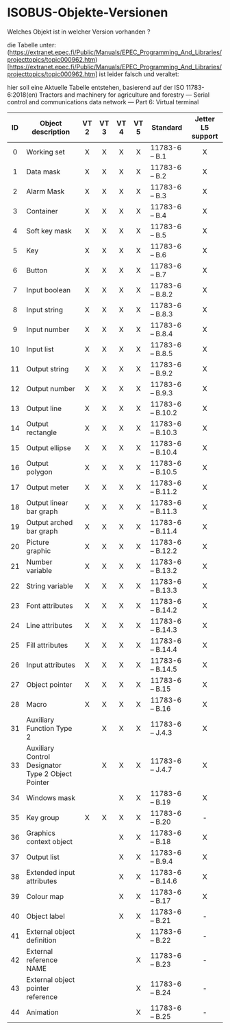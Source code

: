 # ISOBUS-Objekte-Versionen

Welches Objekt ist in welcher Version vorhanden ? 

die Tabelle unter: 
(https://extranet.epec.fi/Public/Manuals/EPEC_Programming_And_Libraries/projecttopics/topic000962.htm)[https://extranet.epec.fi/Public/Manuals/EPEC_Programming_And_Libraries/projecttopics/topic000962.htm]
ist leider falsch und veraltet: 

hier soll eine Aktuelle Tabelle entstehen, 
basierend auf der ISO 11783-6:2018(en)
Tractors and machinery for agriculture and forestry — Serial control and communications data network — Part 6: Virtual terminal


| ID | Object description                                 | VT 2 | VT 3 | VT 4 | VT 5 | Standard         | Jetter L5 support |
|:--:|----------------------------------------------------|:----:|:----:|:----:|:----:|------------------|:-----------------:|
|  0 | Working set                                        |   X  |   X  |   X  |   X  | 11783-6 – B.1    |         X         |
|  1 | Data mask                                          |   X  |   X  |   X  |   X  | 11783-6 – B.2    |         X         |
|  2 | Alarm Mask                                         |   X  |   X  |   X  |   X  | 11783-6 – B.3    |         X         |
|  3 | Container                                          |   X  |   X  |   X  |   X  | 11783-6 – B.4    |         X         |
|  4 | Soft key mask                                      |   X  |   X  |   X  |   X  | 11783-6 – B.5    |         X         |
|  5 | Key                                                |   X  |   X  |   X  |   X  | 11783-6 – B.6    |         X         |
|  6 | Button                                             |   X  |   X  |   X  |   X  | 11783-6 – B.7    |         X         |
|  7 | Input boolean                                      |   X  |   X  |   X  |   X  | 11783-6 – B.8.2  |         X         |
|  8 | Input string                                       |   X  |   X  |   X  |   X  | 11783-6 – B.8.3  |         X         |
|  9 | Input number                                       |   X  |   X  |   X  |   X  | 11783-6 – B.8.4  |         X         |
| 10 | Input list                                         |   X  |   X  |   X  |   X  | 11783-6 – B.8.5  |         X         |
| 11 | Output string                                      |   X  |   X  |   X  |   X  | 11783-6 – B.9.2  |         X         |
| 12 | Output number                                      |   X  |   X  |   X  |   X  | 11783-6 – B.9.3  |         X         |
| 13 | Output line                                        |   X  |   X  |   X  |   X  | 11783-6 – B.10.2 |         X         |
| 14 | Output rectangle                                   |   X  |   X  |   X  |   X  | 11783-6 – B.10.3 |         X         |
| 15 | Output ellipse                                     |   X  |   X  |   X  |   X  | 11783-6 – B.10.4 |         X         |
| 16 | Output polygon                                     |   X  |   X  |   X  |   X  | 11783-6 – B.10.5 |         X         |
| 17 | Output meter                                       |   X  |   X  |   X  |   X  | 11783-6 – B.11.2 |         X         |
| 18 | Output linear bar graph                            |   X  |   X  |   X  |   X  | 11783-6 – B.11.3 |         X         |
| 19 | Output arched bar graph                            |   X  |   X  |   X  |   X  | 11783-6 – B.11.4 |         X         |
| 20 | Picture graphic                                    |   X  |   X  |   X  |   X  | 11783-6 – B.12.2 |         X         |
| 21 | Number variable                                    |   X  |   X  |   X  |   X  | 11783-6 – B.13.2 |         X         |
| 22 | String variable                                    |   X  |   X  |   X  |   X  | 11783-6 – B.13.3 |         X         |
| 23 | Font attributes                                    |   X  |   X  |   X  |   X  | 11783-6 – B.14.2 |         X         |
| 24 | Line attributes                                    |   X  |   X  |   X  |   X  | 11783-6 – B.14.3 |         X         |
| 25 | Fill attributes                                    |   X  |   X  |   X  |   X  | 11783-6 – B.14.4 |         X         |
| 26 | Input attributes                                   |   X  |   X  |   X  |   X  | 11783-6 – B.14.5 |         X         |
| 27 | Object pointer                                     |   X  |   X  |   X  |   X  | 11783-6 – B.15   |         X         |
| 28 | Macro                                              |   X  |   X  |   X  |   X  | 11783-6 – B.16   |         X         |
| 31 | Auxiliary Function Type 2                          |      |   X  |   X  |   X  | 11783-6 – J.4.3  |         X         |
| 33 | Auxiliary Control Designator Type 2 Object Pointer |      |   X  |   X  |   X  | 11783-6 – J.4.7  |         X         |
| 34 | Windows mask                                       |      |      |   X  |   X  | 11783-6 – B.19   |         X         |
| 35 | Key group                                          |   X  |   X  |   X  |   X  | 11783-6 – B.20   |         -         |
| 36 | Graphics context object                            |      |      |   X  |   X  | 11783-6 – B.18   |         X         |
| 37 | Output list                                        |      |      |   X  |   X  | 11783-6 – B.9.4  |         X         |
| 38 | Extended input attributes                          |      |      |   X  |   X  | 11783-6 – B.14.6 |         X         |
| 39 | Colour map                                         |      |      |   X  |   X  | 11783-6 – B.17   |         X         |
| 40 | Object label                                       |      |      |   X  |   X  | 11783-6 – B.21   |         -         |
| 41 | External object definition                         |      |      |      |   X  | 11783-6 – B.22   |         -         |
| 42 | External reference NAME                            |      |      |      |   X  | 11783-6 – B.23   |         -         |
| 43 | External object pointer reference                  |      |      |      |   X  | 11783-6 – B.24   |         -         |
| 44 | Animation                                          |      |      |      |   X  | 11783-6 – B.25   |         -         |
